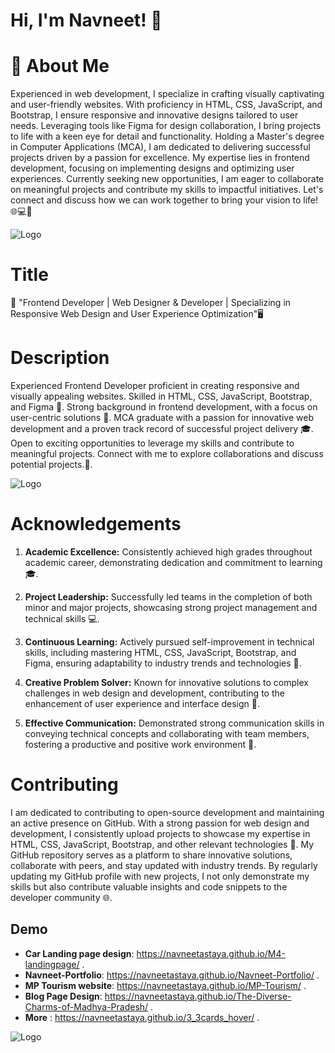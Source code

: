 # Hi, I'm **Navneet**! 👋




# 🚀 About Me

Experienced in web development, I specialize in crafting visually captivating and user-friendly websites. With proficiency in HTML, CSS, JavaScript, and Bootstrap, I ensure responsive and innovative designs tailored to user needs. Leveraging tools like Figma for design collaboration, I bring projects to life with a keen eye for detail and functionality. Holding a Master's degree in Computer Applications (MCA), I am dedicated to delivering successful projects driven by a passion for excellence. My expertise lies in frontend development, focusing on implementing designs and optimizing user experiences. Currently seeking new opportunities, I am eager to collaborate on meaningful projects and contribute my skills to impactful initiatives. Let's connect and discuss how we can work together to bring your vision to life!
🌐💻🎨



![Logo](https://user-images.githubusercontent.com/74038190/212749447-bfb7e725-6987-49d9-ae85-2015e3e7cc41.gif)


# Title
🎨  "Frontend Developer | Web Designer & Developer |
 Specializing in Responsive Web Design and User Experience Optimization"🖥️

# Description
Experienced Frontend Developer proficient in creating responsive and visually appealing websites. Skilled in HTML, CSS, JavaScript, Bootstrap, and Figma 🚀. Strong background in frontend development, with a focus on user-centric solutions 🌟. MCA graduate with a passion for innovative web development and a proven track record of successful project delivery 🎓. Open to exciting opportunities to leverage my skills and contribute to meaningful projects. Connect with me to explore collaborations and discuss potential projects.💬.



![Logo](https://cdn.rentechdigital.com/common_files/blogs/dotcom-blog/what-is-a-design-first-strategy-in-web-design-1-content-first-vs-design-first-strategy-in-web-design-which-is-better-dotcom-blog-14-8-23.gif)

# Acknowledgements



1. **Academic Excellence:** Consistently achieved high grades throughout academic career, demonstrating dedication and commitment to learning 🎓.

2. **Project Leadership:** Successfully led teams in the completion of both minor and major projects, showcasing strong project management and technical skills 💻.

3. **Continuous Learning:** Actively pursued self-improvement in technical skills, including mastering HTML, CSS, JavaScript, Bootstrap, and Figma, ensuring adaptability to industry trends and technologies 🌟.

4. **Creative Problem Solver:** Known for innovative solutions to complex challenges in web design and development, contributing to the enhancement of user experience and interface design 🚀.

5. **Effective Communication:** Demonstrated strong communication skills in conveying technical concepts and collaborating with team members, fostering a productive and positive work environment 📢.


# Contributing

I am dedicated to contributing to open-source development and maintaining an active presence on GitHub. With a strong passion for web design and development, I consistently upload projects to showcase my expertise in HTML, CSS, JavaScript, Bootstrap, and other relevant technologies 🚀. My GitHub repository serves as a platform to share innovative solutions, collaborate with peers, and stay updated with industry trends. By regularly updating my GitHub profile with new projects, I not only demonstrate my skills but also contribute valuable insights and code snippets to the developer community 🌐.

## Demo

- **Car Landing page design**: https://navneetastaya.github.io/M4-landingpage/ .
- **Navneet-Portfolio**: https://navneetastaya.github.io/Navneet-Portfolio/ .
- **MP Tourism website**: https://navneetastaya.github.io/MP-Tourism/ .
-  **Blog Page Design**: https://navneetastaya.github.io/The-Diverse-Charms-of-Madhya-Pradesh/ .
-  **More** : https://navneetastaya.github.io/3_3cards_hover/ .


![Logo](https://edutechsuvidha.com/wp-content/uploads/2020/09/Website-Development.gif)





